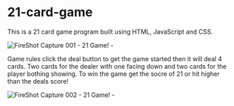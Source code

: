 # 21-card-game
This is a 21 card game program built using HTML, JavaScript and CSS.

![FireShot Capture 001 - 21 Game! - ](https://user-images.githubusercontent.com/25184204/59524650-5341dd80-8e89-11e9-8b89-f22b2155b16e.png)

Game rules click the deal button to get the game started then it will deal 4 cards. Two cards for the dealer with one facing down and two cards for the player bothing showing. To win the game get the socre of 21 or hit higher than the deals score!



![FireShot Capture 002 - 21 Game! - ](https://user-images.githubusercontent.com/25184204/59524642-4de49300-8e89-11e9-8b1a-6c3f9871e7af.png)
